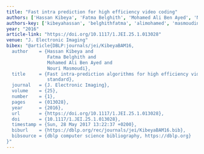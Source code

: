 ```yaml
---
title: "Fast intra prediction for high efficiency video coding"
authors: ['Hassan Kibeya', 'Fatma Belghith', 'Mohamed Ali Ben Ayed', 'Nouri Masmoudi']
authors-key: ['kibeyahassan', 'belghithfatma', 'alimohamed', 'masmoudinouri']
year: "2016"
article-link: "https://doi.org/10.1117/1.JEI.25.1.013028"
venue: "J. Electronic Imaging"
bibex: "@article{DBLP:journals/jei/KibeyaBAM16,
  author    = {Hassan Kibeya and
               Fatma Belghith and
               Mohamed Ali Ben Ayed and
               Nouri Masmoudi},
  title     = {Fast intra-prediction algorithms for high efficiency video coding
               standard},
  journal   = {J. Electronic Imaging},
  volume    = {25},
  number    = {1},
  pages     = {013028},
  year      = {2016},
  url       = {https://doi.org/10.1117/1.JEI.25.1.013028},
  doi       = {10.1117/1.JEI.25.1.013028},
  timestamp = {Sun, 28 May 2017 13:22:37 +0200},
  biburl    = {https://dblp.org/rec/journals/jei/KibeyaBAM16.bib},
  bibsource = {dblp computer science bibliography, https://dblp.org}
}"
---
```

